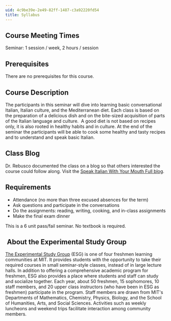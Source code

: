 ```yaml
---
uid: 4c9be39e-2e49-82ff-1487-c3a92220fd54
title: Syllabus
---
```


Course Meeting Times
--------------------

Seminar: 1 session / week, 2 hours / session

Prerequisites
-------------

There are no prerequisites for this course.

Course Description
------------------

The participants in this seminar will dive into learning basic conversational Italian, Italian culture, and the Mediterranean diet. Each class is based on the preparation of a delicious dish and on the bite-sized acquisition of parts of the Italian language and culture.  A good diet is not based on recipes only, it is also rooted in healthy habits and in culture. At the end of the seminar the participants will be able to cook some healthy and tasty recipes and to understand and speak basic Italian.

Class Blog
----------

Dr. Rebusco documented the class on a blog so that others interested the course could follow along. Visit the [Speak Italian With Your Mouth Full blog](http://www.speakcookitalian.blogspot.com/2012/02/lezione-numero-uno.html).

Requirements
------------

*   Attendance (no more than three excused absences for the term)
*   Ask questions and participate in the conversations
*   Do the assignments: reading, writing, cooking, and in-class assignments
*   Make the final exam dinner

This is a 6 unit pass/fail seminar. No textbook is required.

 About the Experimental Study Group
-----------------------------------

[The Experimental Study Group](http://esg.mit.edu/) (ESG) is one of four freshmen learning communities at MIT. It provides students with the opportunity to take their required courses in small seminar-style classes, instead of in large lecture halls. In addition to offering a comprehensive academic program for freshmen, ESG also provides a place where students and staff can study and socialize together. Each year, about 50 freshmen, 15 sophomores, 10 staff members, and 20 upper class instructors (who have been in ESG as freshmen) participate in the program. Staff members are drawn from MIT's Departments of Mathematics, Chemistry, Physics, Biology, and the School of Humanities, Arts, and Social Sciences. Activities such as weekly luncheons and weekend trips facilitate interaction among community members.